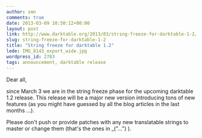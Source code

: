 ```yaml
---
author: smn
comments: true
date: 2013-03-09 10:50:12+00:00
layout: post
link: http://www.darktable.org/2013/03/string-freeze-for-darktable-1-2/
slug: string-freeze-for-darktable-1-2
title: "String freeze for darktable 1.2"
lede: IMG_8143_export_wide.jpg
wordpress_id: 2783
tags: announcement, darktable release
---
```


Dear all,

since March 3 we are in the string freeze phase for the upcoming darktable 1.2 release. This release will be a major new version introducing tons of new features (as you might have guessed by all the blog articles in the last months ...).

Please don't push or provide patches with any new translatable strings to master or change them (that's the ones in _("...") ).
